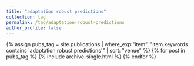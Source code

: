 ```yaml
---
title: "adaptation robust predictions"
collection: tag
permalink: /tag/adaptation-robust-predictions
author_profile: false
---
```

{% assign pubs_tag = site.publications | where_exp:"item", "item.keywords contains 'adaptation robust predictions'" | sort: "venue" %}
{% for post in pubs_tag %}
  {% include archive-single.html %}
{% endfor %}